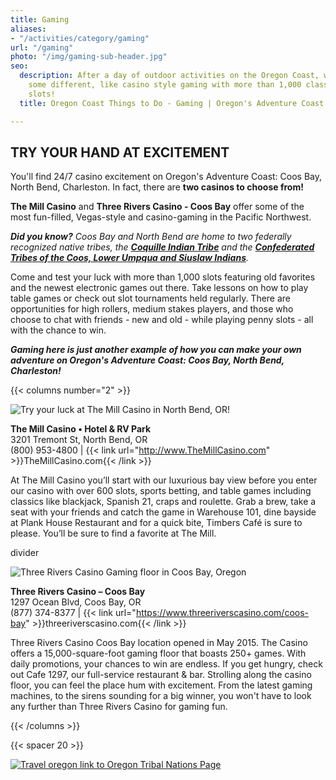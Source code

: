 ```yaml
---
title: Gaming
aliases:
- "/activities/category/gaming"
url: "/gaming"
photo: "/img/gaming-sub-header.jpg"
seo:
  description: After a day of outdoor activities on the Oregon Coast, why not try
    some different, like casino style gaming with more than 1,000 classic and new
    slots!
  title: Oregon Coast Things to Do - Gaming | Oregon's Adventure Coast

---
```

## TRY YOUR HAND AT EXCITEMENT

You'll find 24/7 casino excitement on Oregon's Adventure Coast: Coos Bay, North Bend, Charleston. In fact, there are **two casinos to choose from!**

**The Mill Casino** and **Three Rivers Casino - Coos Bay** offer some of the most fun-filled, Vegas-style and casino-gaming in the Pacific Northwest.

**_Did you know?_** _Coos Bay and North Bend are home to two federally recognized native tribes, the_ [**_Coquille Indian Tribe_**](/tribal-heritage-coquilles/) _and the_ [**_Confederated Tribes of the Coos, Lower Umpqua and Siuslaw Indians_**](/tribal-heritage-confederated/)_._

Come and test your luck with more than 1,000 slots featuring old favorites and the newest electronic games out there. Take lessons on how to play table games or check out slot tournaments held regularly. There are opportunities for high rollers, medium stakes players, and those who choose to chat with friends - new and old - while playing penny slots - all with the chance to win.

**_Gaming here is just another example of how you can make your own adventure on Oregon's Adventure Coast: Coos Bay, North Bend, Charleston!_**

{{< columns number="2" >}}

![Try your luck at The Mill Casino in North Bend, OR!](/img/mill-casino-web.jpeg)

**The Mill Casino • Hotel & RV Park**  
3201 Tremont St, North Bend, OR  
(800) 953-4800 | {{< link url="http://www.TheMillCasino.com" >}}TheMillCasino.com{{< /link >}}

At The Mill Casino you’ll start with our luxurious bay view before you enter our casino with over 600 slots, sports betting, and table games including classics like blackjack, Spanish 21, craps and roulette. Grab a brew, take a seat with your friends and catch the game in Warehouse 101, dine bayside at Plank House Restaurant and for a quick bite, Timbers Café is sure to please. You’ll be sure to find a favorite at The Mill.

divider

![Three Rivers Casino Gaming floor in Coos Bay, Oregon](/img/three-rivers-casino-column-header.jpg)

**Three Rivers Casino – Coos Bay**  
1297 Ocean Blvd, Coos Bay, OR  
(877) 374-8377 | {{< link url="https://www.threeriverscasino.com/coos-bay" >}}threeriverscasino.com{{< /link >}}

Three Rivers Casino Coos Bay location opened in May 2015. The Casino offers a 15,000-square-foot gaming floor that boasts 250+ games. With daily promotions, your chances to win are endless. If you get hungry, check out Cafe 1297, our full-service restaurant & bar. Strolling along the casino floor, you can feel the place hum with excitement. From the latest gaming machines, to the sirens sounding for a big winner, you won't have to look any further than Three Rivers Casino for gaming fun.

{{< /columns >}}

{{< spacer 20 >}}

[![Travel oregon link to Oregon Tribal Nations Page](/img/traveloregon-indianbutton-695x125.jpg)](https://traveloregon.com/places-to-go/tribal-nations)